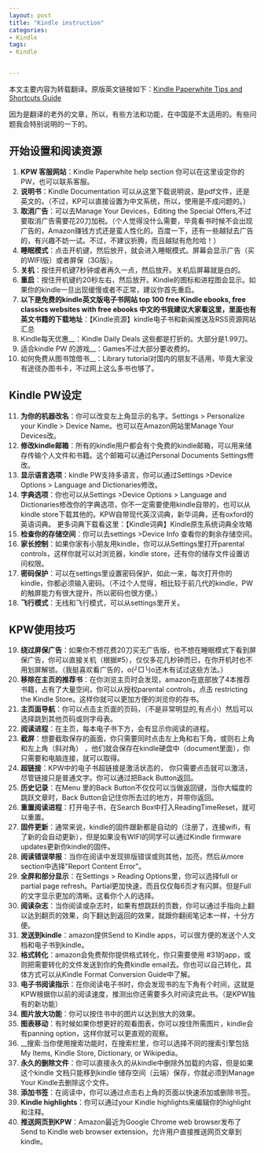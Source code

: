 ```yaml
---
layout: post
title: "Kindle instruction"
categories:
- Kindle
tags:
- Kindle


---
```


本文主要内容为转载翻译。原版英文链接如下：[Kindle Paperwhite Tips and Shortcuts Guide](http://blog.the-ebook-reader.com/2012/10/28/kindle-paperwhite-tips-and-shortcuts-guide/ )

因为是翻译的老外的文章，所以，有些方法和功能，在中国是不太适用的。有些问题我会特别说明的一下的。 

## 开始设置和阅读资源
1. __KPW 客服网站__：Kindle Paperwhite help section 你可以在这里设定你的PW，也可以联系客服。
2. __说明书__：Kindle Documentation 可以从这里下载说明说，是pdf文件，还是英文的。（不过，KP可以直接设置为中文系统，所以，使用是不成问题的。） 
3. __取消广告__：可以去Manage Your Devices，Editing the Special Offers,不过要取消广告需要花20刀加税。（个人觉得没什么需要，毕竟看书时候不会出现广告的，Amazon赚钱方式还是蛮人性化的。百度一下，还有一些越狱去广告的，有兴趣不妨一试。不过，不建议折腾，而且越狱有危险哈！） 
4. __睡眠模式__：点击开机键，然后放开，就会进入睡眠模式。屏幕会显示广告（买的WIFI版）或者屏保（3G版）。 
5. __关机__：按住开机键7秒钟或者再久一点，然后放开。关机后屏幕就是白的。 
6. __重启__：按住开机键约20秒左右，然后放开。Kindle的图标和进程图会显示。如果你的kindle一旦出现缓慢或者不正常，建议你首先重启。 
7. __以下是免费的kindle英文版电子书网站 
top 100 free Kindle ebooks, 
free classics 
websites with free ebooks 
中文的书我建议大家看这里，里面也有英文书籍的下载地址__：【Kindle资源】kindle电子书和新闻推送及RSS资源网站汇总 
8. Kindle每天优惠__：Kindle Daily Deals 这些都是打折的。大部分是1.99刀。 
9. 适合kindle PW 的游戏__：Games不过大部分要收费的。 
10. 如何免费从图书馆借书__：Library tutorial对国内的朋友不适用，毕竟大家没有途径办图书卡，不过网上这么多书也够了。 

## Kindle PW设定
11. __为你的机器改名__：你可以改变左上角显示的名字。Settings > Personalize your Kindle > Device Name。也可以在Amazon网站里Manage Your Devices改。 
12. __修改kindle邮箱__：所有的kindle用户都会有个免费的kindle邮箱，可以用来储存传输个人文件和书籍。这个邮箱可以通过Personal Documents Settings修改。 
13. __显示语言选项__：kindle PW支持多语言，你可以通过Settings >Device Options > Language and Dictionaries修改。 
14. __字典选项__：你也可以从Settings >Device Options > Language and Dictionaries修改你的字典选项，你不一定需要使用kindle自带的，也可以从kindle store下载其他的。KPW自带现代英汉词典，新华词典，还有oxford的英语词典。 
更多词典下载看这里：【Kindle词典】Kindle原生系统词典全攻略 
15. __检查你的存储空间__：你可以去settings >Device Info 查看你的剩余存储空间。 
16. __家长控制__：如果你家有小朋友用kindle，你可以从Settings里打开parental controls，这样你就可以对浏览器，kindle store，还有你的储存文件设置访问权限。 
17. __密码保护__：可以在settings里设置密码保护，如此一来，每次打开你的kindle，你都必须输入密码。（不过个人觉得，相比较于前几代的kindle，PW的触屏能力有很大提升，所以密码也很方便。） 
18. __飞行模式__：无线和飞行模式，可以从settings里开关。 

## KPW使用技巧
19. __绕过屏保广告__：如果你不想花费20刀买无广告版，也不想在睡眠模式下看到屏保广告，你可以直接关机（根据#5），仅仅多花几秒钟而已，在你开机时也不用划屏解锁。（我挺喜欢看广告的，o(╯□╰)o还木有试过这些方法。） 
20. __移除在主页的推荐书__：在你浏览主页时会发现，amazon在底部放了4本推荐书籍，占有了大量空间，你可以从授权parental controls，点击 restricting the Kindle Store。这样你就可以更加方便的浏览你的存书。 
21. __主页面导航__：你可以点击主页面的页码，（不是非常明显的,有点小）然后可以选择跳到其他页码或则字母表。 
22. __阅读进程__：在主页，每本电子书下方，会有显示你阅读的进程。 
23. __截屏__：想要截取保存的画面，你只需要同时点击左上角和右下角，或则右上角和左上角（斜对角） ，他们就会保存在kindle硬盘中（document里面），你只需要和电脑连接，就可以取得。 
24. __超链接__：KPW中的电子书超链接是激活状态的， 你只需要点击就可以激活，尽管链接只是普通文字。你可以通过把Back Button返回。 
25. __历史记录__：在Menu 里的Back Button不仅仅可以当做返回键，当你大幅度的跳跃文章时，Back Button会记住你所去过的地方，并带你返回。 
26. __重置阅读进程__：打开电子书，在Search Box中打入ReadingTimeReset，就可以重置。 
27. __固件更新__：通常来说，kindle的固件跟新都是自动的（注册了，连接wifi，有了新的会自动更新），但是如果没有WIFI的同学可以通过Kindle firmware updates更新你kindle的固件。 
28. __阅读错误举报__：当你在阅读中发现排版错误或则其他，加亮，然后从more section中选择"Report Content Error"。 
29. __全屏和部分显示__：在Settings > Reading Options里，你可以选择full or partial page refresh。Partial更加快速，而且仅仅每6页才有闪屏。但是Full的文字显示更加的清晰。这看你个人的选择。 
30. __阅读杂志__：当你阅读或杂志时，如果有想跳跃的页数，你可以通过手指向上翻以达到翻页的效果，向下翻达到返回的效果，就跟你翻阅笔记本一样，十分方便。 
31. __发送到kindle__：amazon提供Send to Kindle apps，可以很方便的发送个人文档和电子书到kindle。 
32. __格式转化__：amazon会免费帮你提供格式转化，你只需要使用 #31的app，或则把需要转化的文件发送到你的免费kindle email去。你也可以自己转化，具体方式可以从Kindle Format Conversion Guide中了解。 
33. __电子书阅读指示__：在你阅读电子书时，你会发现书的左下角有个时间，这就是KPW根据你以前的阅读速度，推测出你还需要多久时间读完此书。（是KPW独有的新功能） 
34. __图片放大功能__：你可以按住书中的图片以达到放大的效果。 
35. __图表移动__：有时候如果你想更好的观看图表，你可以按住所需图片，kindle会有panning option，这样你就可以更直观的观察。 
36. __搜索:当你使用搜索功能时，在搜索栏里，你可以选择不同的搜索引擎包括My Items, Kindle Store, Dictionary, or Wikipedia。 
37. __永久的删除文件__：你可以直接永久的从kindle中删除外加载的内容，但是如果这个kindle 文档只能移到kindle 储存空间（云端）保存，你就必须到Manage Your Kindle去删除这个文件。 
38. __添加书签__：在阅读中，你可以通过点击右上角的页面以快速添加或删除书签。 
39. __Kindle highlights__：你可以通过your Kindle highlights来编辑你的highlight和注释。 
40. __推送网页到KPW__：Amazon最近为Google Chrome web browser发布了Send to Kindle web browser extension，允许用户直接推送网页文章到kindle。
